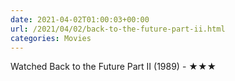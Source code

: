 ```yaml
---
date: 2021-04-02T01:00:03+00:00
url: /2021/04/02/back-to-the-future-part-ii.html
categories: Movies
---
```

Watched Back to the Future Part II (1989) - ★★★




